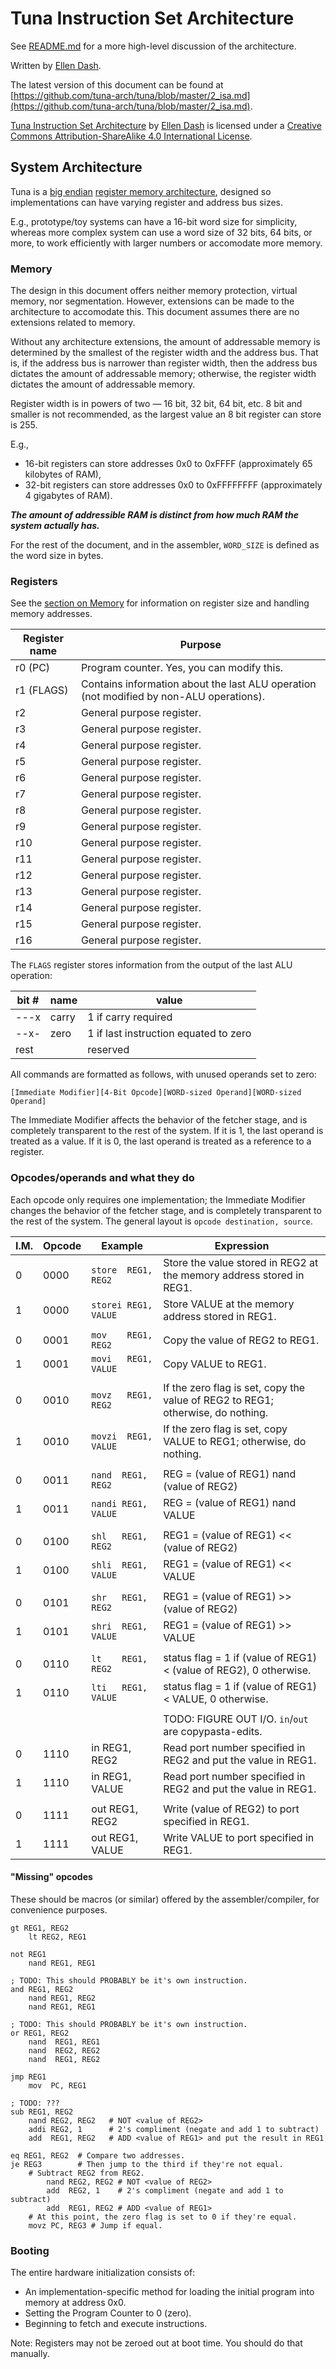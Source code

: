 # Tuna Instruction Set Architecture

See [README.md](https://github.com/tuna-arch/tuna/blob/master/README.md)
for a more high-level discussion of the architecture.

Written by [Ellen Dash](https://smallest.dog).

The latest version of this document can be found at [https://github.com/tuna-arch/tuna/blob/master/2_isa.md](https://github.com/tuna-arch/tuna/blob/master/2_isa.md).

[Tuna Instruction Set Architecture](https://github.com/tuna-arch/tuna/blob/master/2_isa.md) by [Ellen Dash](https://smallest.dog) is licensed under a [Creative Commons Attribution-ShareAlike 4.0 International License](http://creativecommons.org/licenses/by-sa/4.0/).

## System Architecture

Tuna is a [big endian](https://en.wikipedia.org/wiki/Endianness#Big) [register memory architecture](https://en.wikipedia.org/wiki/Register_memory_architecture), designed so implementations can have varying register and address bus sizes.

E.g., prototype/toy systems can have a 16-bit word size for simplicity, whereas more complex system can use a word size of 32 bits, 64 bits, or more, to work efficiently with larger numbers or accomodate more memory.

### Memory

The design in this document offers neither memory protection, virtual memory, nor segmentation. However, extensions can be made to the architecture to accomodate this. This document assumes there are no extensions related to memory.

Without any architecture extensions, the amount of addressable memory is determined by the smallest of the register width and the address bus. That is, if the address bus is narrower than register width, then the address bus dictates the amount of addressable memory; otherwise, the register width dictates the amount of addressable memory.

Register width is in powers of two &mdash; 16 bit, 32 bit, 64 bit, etc. 8 bit and smaller is not recommended, as the largest value an 8 bit register can store is 255.

E.g.,

* 16-bit registers can store addresses 0x0 to 0xFFFF (approximately 65 kilobytes of RAM),
* 32-bit registers can store addresses 0x0 to 0xFFFFFFFF (approximately 4 gigabytes of RAM).

**_The amount of addressible RAM is distinct from how much RAM the system actually has._**

For the rest of the document, and in the assembler, `WORD_SIZE` is defined as the word size in bytes.

### Registers

See the [section on Memory](#Memory) for information on register size and handling memory addresses.

| Register name | Purpose                                                                                 |
|---------------|-----------------------------------------------------------------------------------------|
| r0 (PC)       | Program counter. Yes, you can modify this.                                              |
| r1 (FLAGS)    | Contains information about the last ALU operation (not modified by non-ALU operations). |
| r2            | General purpose register.                                                               |
| r3            | General purpose register.                                                               |
| r4            | General purpose register.                                                               |
| r5            | General purpose register.                                                               |
| r6            | General purpose register.                                                               |
| r7            | General purpose register.                                                               |
| r8            | General purpose register.                                                               |
| r9            | General purpose register.                                                               |
| r10           | General purpose register.                                                               |
| r11           | General purpose register.                                                               |
| r12           | General purpose register.                                                               |
| r13           | General purpose register.                                                               |
| r14           | General purpose register.                                                               |
| r15           | General purpose register.                                                               |
| r16           | General purpose register.                                                               |

The `FLAGS` register stores information from the output of the last ALU operation:

| bit # | name   | value                                  |
|-------|--------|----------------------------------------|
| ---x  | carry  | 1 if carry required                    |
| --x-  | zero   | 1 if last instruction equated to zero  |
| rest  |        | reserved                               |


All commands are formatted as follows, with unused operands set to zero:

    [Immediate Modifier][4-Bit Opcode][WORD-sized Operand][WORD-sized Operand]

The Immediate Modifier affects the behavior of the fetcher stage, and is completely transparent to the rest of the system. If it is 1, the last operand is treated as a value. If it is 0, the last operand is treated as a reference to a register.

### Opcodes/operands and what they do

Each opcode only requires one implementation; the Immediate Modifier changes the behavior of the fetcher stage, and is completely transparent to the rest of the system. The general layout is `opcode destination, source`.

| I.M. | Opcode | Example                | Expression                                                             |
|------|--------|------------------------|------------------------------------------------------------------------|
|  0   | 0000   | `store  REG1, REG2   ` | Store the value stored in REG2 at the memory address stored in REG1.   |
|  1   | 0000   | `storei REG1, VALUE  ` | Store VALUE at the memory address stored in REG1.                      |
|||||
|  0   | 0001   | `mov    REG1, REG2   ` | Copy the value of REG2 to REG1.                                        |
|  1   | 0001   | `movi   REG1, VALUE  ` | Copy VALUE to REG1.                                                    |
|||||
|  0   | 0010   | `movz   REG1, REG2   ` | If the zero flag is set, copy the value of REG2 to REG1; otherwise, do nothing. |
|  1   | 0010   | `movzi  REG1, VALUE  ` | If the zero flag is set, copy VALUE to REG1; otherwise, do nothing.             |
|||||
|  0   | 0011   | `nand  REG1, REG2    ` | REG = (value of REG1) nand (value of REG2)                             |
|  1   | 0011   | `nandi REG1, VALUE   ` | REG = (value of REG1) nand VALUE                                       |
|||||
|  0   | 0100   | `shl   REG1, REG2    ` | REG1 = (value of REG1) << (value of REG2)                              |
|  1   | 0100   | `shli  REG1, VALUE   ` | REG1 = (value of REG1) << VALUE                                        |
|||||
|  0   | 0101   | `shr   REG1, REG2    ` | REG1 = (value of REG1) >> (value of REG2)                              |
|  1   | 0101   | `shri  REG1, VALUE   ` | REG1 = (value of REG1) >> VALUE                                        |
|||||
|  0   | 0110   | `lt    REG1, REG2    ` | status flag = 1 if (value of REG1) < (value of REG2), 0 otherwise.     |
|  1   | 0110   | `lti   REG1, VALUE   ` | status flag = 1 if (value of REG1) < VALUE, 0 otherwise.               |
|||||
|||| TODO: FIGURE OUT I/O. `in`/`out` are copypasta-edits.  |
|  0   | 1110   | in     REG1, REG2      | Read port number specified in REG2 and put the value in REG1.          |
|  1   | 1110   | in     REG1, VALUE     | Read port number specified in REG2 and put the value in REG1.          |
|||||
|  0   | 1111   | out    REG1, REG2      | Write (value of REG2) to port specified in REG1.     |
|  1   | 1111   | out    REG1, VALUE     | Write VALUE to port specified in REG1.               |

#### "Missing" opcodes

These should be macros (or similar) offered by the assembler/compiler, for convenience purposes.

    gt REG1, REG2
        lt REG2, REG1

    not REG1
        nand REG1, REG1

    ; TODO: This should PROBABLY be it's own instruction.
    and REG1, REG2
        nand REG1, REG2
        nand REG1, REG1

    ; TODO: This should PROBABLY be it's own instruction.
    or REG1, REG2
        nand  REG1, REG1
        nand  REG2, REG2
        nand  REG1, REG2

    jmp REG1
        mov  PC, REG1

    ; TODO: ???
    sub REG1, REG2
        nand REG2, REG2   # NOT <value of REG2>
        addi REG2, 1      # 2's compliment (negate and add 1 to subtract)
        add  REG1, REG2   # ADD <value of REG1> and put the result in REG1

    eq REG1, REG2  # Compare two addresses.
    je REG3        # Then jump to the third if they're not equal.
        # Subtract REG2 from REG2.
            nand REG2, REG2 # NOT <value of REG2>
            add  REG2, 1    # 2's compliment (negate and add 1 to subtract)
            add  REG1, REG2 # ADD <value of REG1>
        # At this point, the zero flag is set to 0 if they're equal.
        movz PC, REG3 # Jump if equal.

### Booting

The entire hardware initialization consists of:

* An implementation-specific method for loading the initial program into memory at address 0x0.
* Setting the Program Counter to 0 (zero).
* Beginning to fetch and execute instructions.

Note: Registers may not be zeroed out at boot time. You should do that manually.
